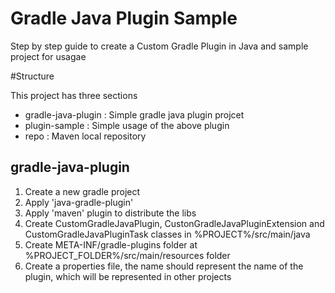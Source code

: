 # Gradle Java Plugin Sample

Step by step guide to create a Custom Gradle Plugin in Java and sample project for usagae

#Structure

This project has three sections
 * gradle-java-plugin : Simple gradle java plugin projcet
 * plugin-sample : Simple usage of the above plugin
 * repo : Maven local repository
 
## gradle-java-plugin
 1. Create a new gradle project
 2. Apply 'java-gradle-plugin'
 3. Apply 'maven' plugin to distribute the libs
 4. Create CustomGradleJavaPlugin, CustonGradleJavaPluginExtension and CustomGradleJavaPluginTask classes in %PROJECT%/src/main/java
 5. Create META-INF/gradle-plugins folder at %PROJECT_FOLDER%/src/main/resources folder
 6. Create a properties file, the name should represent the name of the plugin, which will be represented in other projects
 
 
 
 


